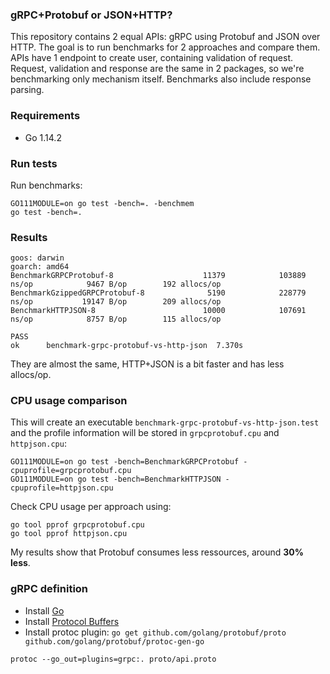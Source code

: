 ### gRPC+Protobuf or JSON+HTTP?

This repository contains 2 equal APIs: gRPC using Protobuf and JSON over HTTP. The goal is to run benchmarks for 2 approaches and compare them. APIs have 1 endpoint to create user, containing validation of request. Request, validation and response are the same in 2 packages, so we're benchmarking only mechanism itself. Benchmarks also include response parsing.

### Requirements

 - Go 1.14.2

### Run tests

Run benchmarks:
```
GO111MODULE=on go test -bench=. -benchmem
go test -bench=.
```

### Results

```
goos: darwin
goarch: amd64
BenchmarkGRPCProtobuf-8                    11379            103889 ns/op            9467 B/op        192 allocs/op
BenchmarkGzippedGRPCProtobuf-8              5190            228779 ns/op           19147 B/op        209 allocs/op
BenchmarkHTTPJSON-8                        10000            107691 ns/op            8757 B/op        115 allocs/op

PASS
ok      benchmark-grpc-protobuf-vs-http-json  7.370s
```

They are almost the same, HTTP+JSON is a bit faster and has less allocs/op.

### CPU usage comparison

This will create an executable `benchmark-grpc-protobuf-vs-http-json.test` and the profile information will be stored in `grpcprotobuf.cpu` and `httpjson.cpu`:

```
GO111MODULE=on go test -bench=BenchmarkGRPCProtobuf -cpuprofile=grpcprotobuf.cpu
GO111MODULE=on go test -bench=BenchmarkHTTPJSON -cpuprofile=httpjson.cpu
```

Check CPU usage per approach using:

```
go tool pprof grpcprotobuf.cpu
go tool pprof httpjson.cpu
```

My results show that Protobuf consumes less ressources, around **30% less**.

### gRPC definition

 - Install [Go](https://golang.org/dl/)
 - Install [Protocol Buffers](https://github.com/google/protobuf/releases)
 - Install protoc plugin: `go get github.com/golang/protobuf/proto github.com/golang/protobuf/protoc-gen-go`

```
protoc --go_out=plugins=grpc:. proto/api.proto
```
